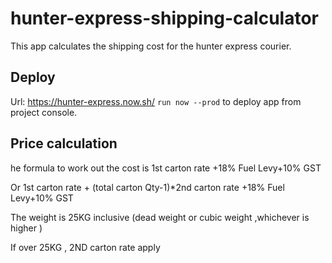 # hunter-express-shipping-calculator

This app calculates the shipping cost for the hunter express courier.

## Deploy

Url: https://hunter-express.now.sh/
`run now --prod` to deploy app from project console.

## Price calculation

he formula to work out the cost is 1st carton rate +18% Fuel Levy+10% GST

Or 1st carton rate + (total carton Qty-1)\*2nd carton rate +18% Fuel Levy+10% GST

The weight is 25KG inclusive (dead weight or cubic weight ,whichever is higher )

If over 25KG , 2ND carton rate apply
